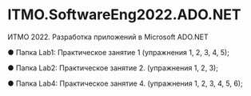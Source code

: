 # ITMO.SoftwareEng2022.ADO.NET
ИТМО 2022. Разработка приложений в Microsoft ADO.NET

● Папка Lab1:
Практическое занятие 1 (упражнения 1, 2, 3, 4, 5);

● Папка Lab2:
Практическое занятие 2. (упражнения 1, 2, 3);

● Папка Lab4:
Практическое занятие 4. (упражнения 1, 2, 3, 4, 5, 6);
